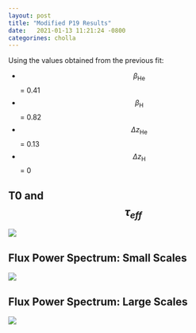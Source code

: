 ```yaml
---
layout: post
title: "Modified P19 Results"
date:   2021-01-13 11:21:24 -0800
categorines: cholla
---
```


Using the values obtained from the previous fit:

- $$\beta_{\mathrm{He}}$$ = 0.41 
- $$\beta_{\mathrm{H}}$$ = 0.82
- $$\Delta z_{\mathrm{He}}$$ = 0.13 
- $$\Delta z_{\mathrm{H}}$$ = 0 


## T0 and $$\tau_{eff}$$

<img src="{{ site.url }}assets/images/fig_T0_tau_mod_0.png">



## Flux Power Spectrum: Small Scales

<img src="{{ site.url }}assets/images/flux_ps_grid_small_mod_0.png">
 
 

## Flux Power Spectrum: Large Scales

<img src="{{ site.url }}assets/images/flux_ps_grid_large_mod_0.png">